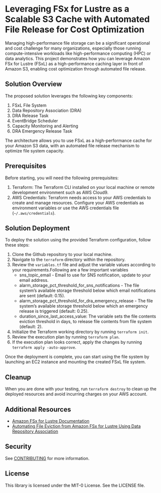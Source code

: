 
# Leveraging FSx for Lustre as a Scalable S3 Cache with Automated File Release for Cost Optimization

Managing high-performance file storage can be a significant operational and cost challenge for many organizations, especially those running compute-intensive workloads like high-performance computing (HPC) or data analytics. This project demonstrates how you can leverage Amazon FSx for Lustre (FSxL) as a high-performance caching layer in front of Amazon S3, enabling cost optimization through automated file release.

## Solution Overview
The proposed solution leverages the following key components:
1. FSxL File System
2. Data Repository Association (DRA)
3. DRA Release Task
4. EventBridge Scheduler
5. Capacity Monitoring and Alerting
6. DRA Emergency Release Task

The architecture allows you to use FSxL as a high-performance cache for your Amazon S3 data, with an automated file release mechanism to optimize file system capacity.

## Prerequisites
Before starting, you will need the following prerequisites:
1. Terraform: The Terraform CLI installed on your local machine or remote development environment such as AWS Cloud9.
2. AWS Credentials: Terraform needs access to your AWS credentials to create and manage resources. Configure your AWS credentials as environment variables or use the AWS credentials file (`~/.aws/credentials`).

## Solution Deployment
To deploy the solution using the provided Terraform configuration, follow these steps:

1. Clone the Github repository to your local machine.
2. Navigate to the `terraform` directory within the repository.
3. Review the `variables.tf` file and adjust the variable values according to your requirements.Following are a few important variables
    * sns_topic_email - Email to use for SNS notification, update to your email address.
    * alarm_storage_pct_threshold_for_sns_notifications - The file system’s available storage threshold below which email notifications are sent (default: 0.15).
    * alarm_storage_pct_threshold_for_dra_emergency_release - The file system’s available storage threshold below which an emergency release is triggered (default: 0.25). 
    * duration_since_last_access_value: The variable sets the file contents eviction threshold in days, to release file contents from file system (default: 2).
4. Initialize the Terraform working directory by running `terraform init`.
5. Review the execution plan by running `terraform plan`.
6. If the execution plan looks correct, apply the changes by running `terraform apply -auto-approve`.

Once the deployment is complete, you can start using the file system by launching an EC2 instance and mounting the created FSxL file system.

## Cleanup
When you are done with your testing, run `terraform destroy` to clean up the deployed resources and avoid incurring charges on your AWS account.

## Additional Resources
- [Amazon FSx for Lustre Documentation](https://aws.amazon.com/fsx/lustre/)
- [Automating File Eviction from Amazon FSx for Lustre Using Data Repository Association](https://docs.aws.amazon.com/fsx/latest/LustreGuide/data-repository-tasks.html)

## Security

See [CONTRIBUTING](CONTRIBUTING.md#security-issue-notifications) for more information.

## License

This library is licensed under the MIT-0 License. See the LICENSE file.

